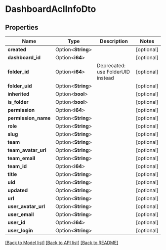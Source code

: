 # DashboardAclInfoDto

## Properties

Name | Type | Description | Notes
------------ | ------------- | ------------- | -------------
**created** | Option<**String**> |  | [optional]
**dashboard_id** | Option<**i64**> |  | [optional]
**folder_id** | Option<**i64**> | Deprecated: use FolderUID instead | [optional]
**folder_uid** | Option<**String**> |  | [optional]
**inherited** | Option<**bool**> |  | [optional]
**is_folder** | Option<**bool**> |  | [optional]
**permission** | Option<**i64**> |  | [optional]
**permission_name** | Option<**String**> |  | [optional]
**role** | Option<**String**> |  | [optional]
**slug** | Option<**String**> |  | [optional]
**team** | Option<**String**> |  | [optional]
**team_avatar_url** | Option<**String**> |  | [optional]
**team_email** | Option<**String**> |  | [optional]
**team_id** | Option<**i64**> |  | [optional]
**title** | Option<**String**> |  | [optional]
**uid** | Option<**String**> |  | [optional]
**updated** | Option<**String**> |  | [optional]
**url** | Option<**String**> |  | [optional]
**user_avatar_url** | Option<**String**> |  | [optional]
**user_email** | Option<**String**> |  | [optional]
**user_id** | Option<**i64**> |  | [optional]
**user_login** | Option<**String**> |  | [optional]

[[Back to Model list]](../README.md#documentation-for-models) [[Back to API list]](../README.md#documentation-for-api-endpoints) [[Back to README]](../README.md)


